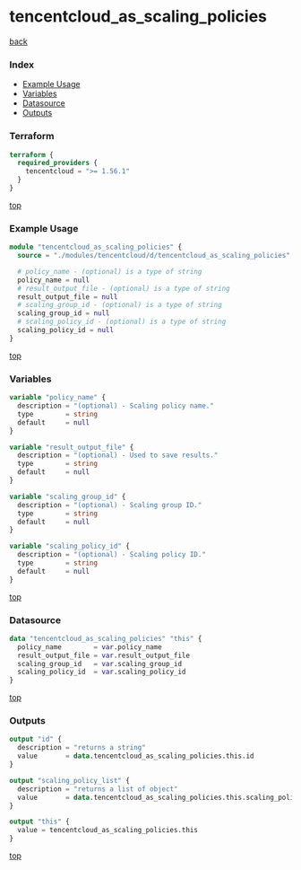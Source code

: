 # tencentcloud_as_scaling_policies

[back](../tencentcloud.md)

### Index

- [Example Usage](#example-usage)
- [Variables](#variables)
- [Datasource](#datasource)
- [Outputs](#outputs)

### Terraform

```terraform
terraform {
  required_providers {
    tencentcloud = ">= 1.56.1"
  }
}
```

[top](#index)

### Example Usage

```terraform
module "tencentcloud_as_scaling_policies" {
  source = "./modules/tencentcloud/d/tencentcloud_as_scaling_policies"

  # policy_name - (optional) is a type of string
  policy_name = null
  # result_output_file - (optional) is a type of string
  result_output_file = null
  # scaling_group_id - (optional) is a type of string
  scaling_group_id = null
  # scaling_policy_id - (optional) is a type of string
  scaling_policy_id = null
}
```

[top](#index)

### Variables

```terraform
variable "policy_name" {
  description = "(optional) - Scaling policy name."
  type        = string
  default     = null
}

variable "result_output_file" {
  description = "(optional) - Used to save results."
  type        = string
  default     = null
}

variable "scaling_group_id" {
  description = "(optional) - Scaling group ID."
  type        = string
  default     = null
}

variable "scaling_policy_id" {
  description = "(optional) - Scaling policy ID."
  type        = string
  default     = null
}
```

[top](#index)

### Datasource

```terraform
data "tencentcloud_as_scaling_policies" "this" {
  policy_name        = var.policy_name
  result_output_file = var.result_output_file
  scaling_group_id   = var.scaling_group_id
  scaling_policy_id  = var.scaling_policy_id
}
```

[top](#index)

### Outputs

```terraform
output "id" {
  description = "returns a string"
  value       = data.tencentcloud_as_scaling_policies.this.id
}

output "scaling_policy_list" {
  description = "returns a list of object"
  value       = data.tencentcloud_as_scaling_policies.this.scaling_policy_list
}

output "this" {
  value = tencentcloud_as_scaling_policies.this
}
```

[top](#index)